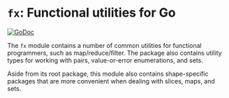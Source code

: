 # `fx`: Functional utilities for Go

<a href="https://godoc.org/github.com/pgavlin/fx"><img src="https://img.shields.io/badge/api-reference-blue.svg?style=flat-square" alt="GoDoc"></a>

The `fx` module contains a number of common utilities for functional programmers, such as map/reduce/filter.
The package also contains utility types for working with pairs, value-or-error enumerations, and sets.

Aside from its root package, this module also contains shape-specific packages that are more convenient when
dealing with slices, maps, and sets.
